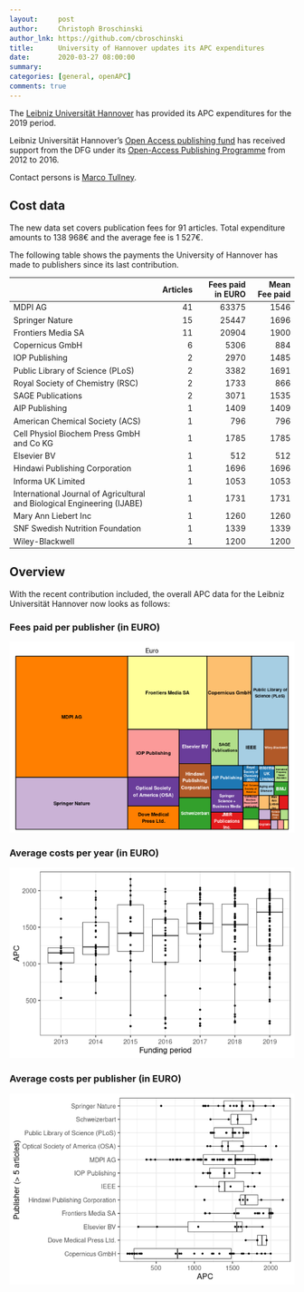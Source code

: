 ```yaml
---
layout:     post
author:     Christoph Broschinski
author_lnk: https://github.com/cbroschinski
title:      University of Hannover updates its APC expenditures
date:       2020-03-27 08:00:00
summary:    
categories: [general, openAPC]
comments: true
---
```





The [Leibniz Universität Hannover](https://www.uni-hannover.de/en/) has provided its APC expenditures for the 2019 period.

Leibniz Universität Hannover’s [Open Access publishing fund](https://www.tib.eu/en/publishing-archiving/open-access/financing-open-access/publishing-fund-leibniz-universitaet/) has received support from the DFG under its [Open-Access Publishing Programme](http://www.dfg.de/en/research_funding/programmes/infrastructure/lis/funding_opportunities/open_access/) from 2012 to 2016.

Contact persons is [Marco Tullney](mailto:marco.tullney@tib.uni-hannover.de).

## Cost data



The new data set covers publication fees for 91 articles. Total expenditure amounts to 138 968€ and the average fee is 1 527€.

The following table shows the payments the University of Hannover has made to publishers since its last contribution.


|                                                                         | Articles| Fees paid in EURO| Mean Fee paid|
|:------------------------------------------------------------------------|--------:|-----------------:|-------------:|
|MDPI AG                                                                  |       41|             63375|          1546|
|Springer Nature                                                          |       15|             25447|          1696|
|Frontiers Media SA                                                       |       11|             20904|          1900|
|Copernicus GmbH                                                          |        6|              5306|           884|
|IOP Publishing                                                           |        2|              2970|          1485|
|Public Library of Science (PLoS)                                         |        2|              3382|          1691|
|Royal Society of Chemistry (RSC)                                         |        2|              1733|           866|
|SAGE Publications                                                        |        2|              3071|          1535|
|AIP Publishing                                                           |        1|              1409|          1409|
|American Chemical Society (ACS)                                          |        1|               796|           796|
|Cell Physiol Biochem Press GmbH and Co KG                                |        1|              1785|          1785|
|Elsevier BV                                                              |        1|               512|           512|
|Hindawi Publishing Corporation                                           |        1|              1696|          1696|
|Informa UK Limited                                                       |        1|              1053|          1053|
|International Journal of Agricultural and Biological Engineering (IJABE) |        1|              1731|          1731|
|Mary Ann Liebert Inc                                                     |        1|              1260|          1260|
|SNF Swedish Nutrition Foundation                                         |        1|              1339|          1339|
|Wiley-Blackwell                                                          |        1|              1200|          1200|

## Overview

With the recent contribution included, the overall APC data for the Leibniz Universität Hannover now looks as follows:

### Fees paid per publisher (in EURO)

![plot of chunk tree_hannover_2020_03_27_full](/figure/tree_hannover_2020_03_27_full-1.png)

###  Average costs per year (in EURO)

![plot of chunk box_hannover_2020_03_27_year_full](/figure/box_hannover_2020_03_27_year_full-1.png)

###  Average costs per publisher (in EURO)

![plot of chunk box_hannover_2020_03_27_publisher_full](/figure/box_hannover_2020_03_27_publisher_full-1.png)
